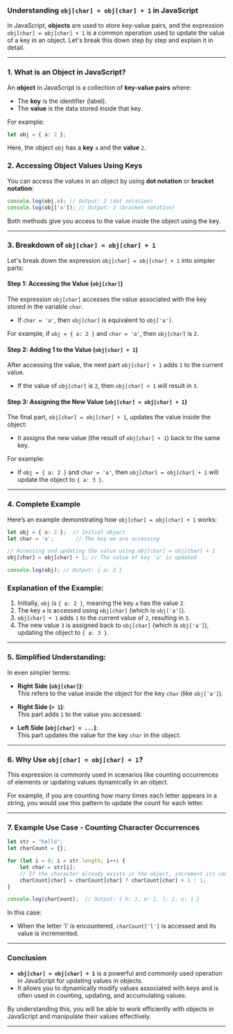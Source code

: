 

### **Understanding `obj[char] = obj[char] + 1` in JavaScript**

In JavaScript, **objects** are used to store key-value pairs, and the expression `obj[char] = obj[char] + 1` is a common operation used to update the value of a key in an object. Let's break this down step by step and explain it in detail.

---

### **1. What is an Object in JavaScript?**

An **object** in JavaScript is a collection of **key-value pairs** where:
- The **key** is the identifier (label).
- The **value** is the data stored inside that key.

For example:
```js
let obj = { a: 2 };
```
Here, the object `obj` has a **key** `a` and the **value** `2`.

### **2. Accessing Object Values Using Keys**

You can access the values in an object by using **dot notation** or **bracket notation**:
```js
console.log(obj.a); // Output: 2 (dot notation)
console.log(obj['a']); // Output: 2 (bracket notation)
```
Both methods give you access to the value inside the object using the key.

---

### **3. Breakdown of `obj[char] = obj[char] + 1`**

Let's break down the expression `obj[char] = obj[char] + 1` into simpler parts:

#### **Step 1: Accessing the Value (`obj[char]`)**

The expression `obj[char]` accesses the value associated with the key stored in the variable `char`. 
- If `char = 'a'`, then `obj[char]` is equivalent to `obj['a']`.

For example, if `obj = { a: 2 }` and `char = 'a'`, then `obj[char]` is `2`.

#### **Step 2: Adding 1 to the Value (`obj[char] + 1`)**

After accessing the value, the next part `obj[char] + 1` adds `1` to the current value.
- If the value of `obj[char]` is `2`, then `obj[char] + 1` will result in `3`.

#### **Step 3: Assigning the New Value (`obj[char] = obj[char] + 1`)**

The final part, `obj[char] = obj[char] + 1`, updates the value inside the object:
- It assigns the new value (the result of `obj[char] + 1`) back to the same key.
  
For example:
- If `obj = { a: 2 }` and `char = 'a'`, then `obj[char] = obj[char] + 1` will update the object to `{ a: 3 }`.

---

### **4. Complete Example**

Here’s an example demonstrating how `obj[char] = obj[char] + 1` works:

```js
let obj = { a: 2 };  // Initial object
let char = 'a';       // The key we are accessing

// Accessing and updating the value using obj[char] = obj[char] + 1
obj[char] = obj[char] + 1; // The value of key 'a' is updated

console.log(obj); // Output: { a: 3 }
```

### **Explanation of the Example:**
1. Initially, `obj` is `{ a: 2 }`, meaning the key `a` has the value `2`.
2. The key `a` is accessed using `obj[char]` (which is `obj['a']`).
3. `obj[char] + 1` adds `1` to the current value of `2`, resulting in `3`.
4. The new value `3` is assigned back to `obj[char]` (which is `obj['a']`), updating the object to `{ a: 3 }`.

---

### **5. Simplified Understanding:**

In even simpler terms:

- **Right Side (`obj[char]`)**:  
  This refers to the value inside the object for the key `char` (like `obj['a']`).
  
- **Right Side (`+ 1`)**:  
  This part adds `1` to the value you accessed.
  
- **Left Side (`obj[char] = ...`)**:  
  This part updates the value for the key `char` in the object.

---

### **6. Why Use `obj[char] = obj[char] + 1`?**

This expression is commonly used in scenarios like counting occurrences of elements or updating values dynamically in an object.

For example, if you are counting how many times each letter appears in a string, you would use this pattern to update the count for each letter.

---

### **7. Example Use Case - Counting Character Occurrences**

```js
let str = "hello";
let charCount = {};

for (let i = 0; i < str.length; i++) {
    let char = str[i];
    // If the character already exists in the object, increment its count
    charCount[char] = charCount[char] ? charCount[char] + 1 : 1;
}

console.log(charCount);  // Output: { h: 1, e: 1, l: 2, o: 1 }
```

In this case:
- When the letter 'l' is encountered, `charCount['l']` is accessed and its value is incremented.

---

### **Conclusion**

- **`obj[char] = obj[char] + 1`** is a powerful and commonly used operation in JavaScript for updating values in objects.
- It allows you to dynamically modify values associated with keys and is often used in counting, updating, and accumulating values.

By understanding this, you will be able to work efficiently with objects in JavaScript and manipulate their values effectively.

---
